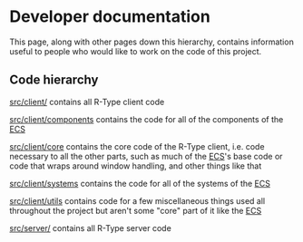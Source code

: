 # Developer documentation

This page, along with other pages down this hierarchy, contains information useful to people who would like to work on the code of this project.

## Code hierarchy

[src/client/](../src/client/) contains all R-Type client code

[src/client/components](../src/client/components) contains the code for all of the components of the [ECS](./ECS.md)

[src/client/core](../src/client/core) contains the core code of the R-Type client, i.e. code necessary to all the other parts, such as much of the [ECS](./ECS.md)'s base code or code that wraps around window handling, and other things like that

[src/client/systems](../src/client/systems) contains the code for all of the systems of the [ECS](./ECS.md)

[src/client/utils](../src/client/utils) contains code for a few miscellaneous things used all throughout the project but aren't some "core" part of it like the [ECS](./ECS.md)

[src/server/](../src/server/) contains all R-Type server code
